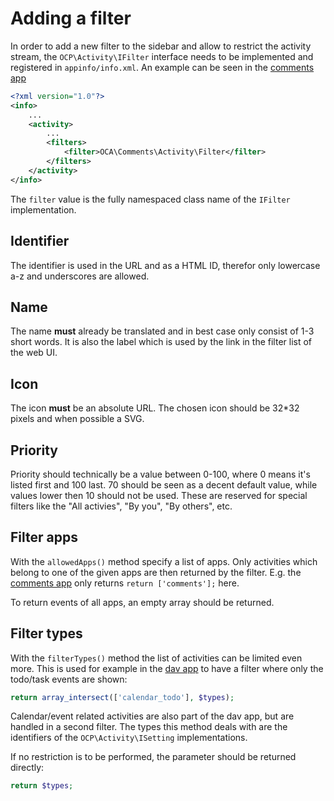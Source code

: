 # Adding a filter

In order to add a new filter to the sidebar and allow to restrict the activity stream, the `OCP\Activity\IFilter` interface needs to be implemented and registered in `appinfo/info.xml`. An example can be seen in the [comments app](https://github.com/nextcloud/server/blob/8105ba99297222b7db97b556a55f306c3f7cabc0/apps/comments/appinfo/info.xml#L22-L24)

```xml
<?xml version="1.0"?>
<info>
	...
	<activity>
		...
		<filters>
			<filter>OCA\Comments\Activity\Filter</filter>
		</filters>
	</activity>
</info>
```

The `filter` value is the fully namespaced class name of the `IFilter` implementation.

## Identifier

The identifier is used in the URL and as a HTML ID, therefor only lowercase a-z and underscores are allowed.

## Name

The name **must** already be translated and in best case only consist of 1-3 short words. It is also the label which is used by the link in the filter list of the web UI.

## Icon

The icon **must** be an absolute URL. The chosen icon should be 32*32 pixels and when possible a SVG.

## Priority

Priority should technically be a value between 0-100, where 0 means it's listed first and 100 last. 70 should be seen as a decent default value, while values lower then 10 should not be used. These are reserved for special filters like the "All activies", "By you", "By others", etc.

## Filter apps

With the `allowedApps()` method specify a list of apps. Only activities which belong to one of the given apps are then returned by the filter. E.g. the [comments app](https://github.com/nextcloud/server/blob/8105ba99297222b7db97b556a55f306c3f7cabc0/apps/comments/lib/Activity/Filter.php#L88-L88) only returns `return ['comments'];` here.

To return events of all apps, an empty array should be returned.

## Filter types

With the `filterTypes()` method the list of activities can be limited even more. This is used for example in the [dav app](https://github.com/nextcloud/server/blob/253a75e5aef409ca5ac412f3d8d3ccd06a9f4a86/apps/dav/lib/CalDAV/Activity/Filter/Todo.php#L82-L82) to have a filter where only the todo/task events are shown:

```php
return array_intersect(['calendar_todo'], $types);
```

Calendar/event related activities are also part of the dav app, but are handled in a second filter.
The types this method deals with are the identifiers of the `OCP\Activity\ISetting` implementations.

If no restriction is to be performed, the parameter should be returned directly:
```php
return $types;
```
